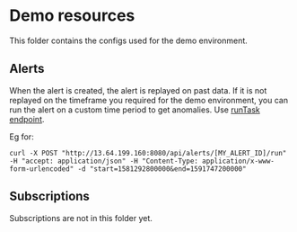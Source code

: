 # Demo resources
This folder contains the configs used for the demo environment.

## Alerts
When the alert is created, the alert is replayed on past data.
If it is not replayed on the timeframe you required for the demo environment, 
you can run the alert on a custom time period to get anomalies. 
Use [runTask endpoint](http://13.64.199.160:8080/swagger#/Alert/runTask).

Eg for: 
```
curl -X POST "http://13.64.199.160:8080/api/alerts/[MY_ALERT_ID]/run" -H "accept: application/json" -H "Content-Type: application/x-www-form-urlencoded" -d "start=1581292800000&end=1591747200000"
```

## Subscriptions
Subscriptions are not in this folder yet.
